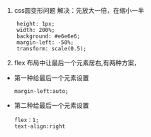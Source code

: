 1. css圆变形问题
  解决：先放大一倍，在缩小一半
```
    height: 1px;
    width: 200%;
    background: #e6e6e6;
    margin-left: -50%;
    transform: scale(0.5);
```
2. flex 布局中让最后一个元素居右,有两种方案，
+ 第一种给最后一个元素设置
  ```
  margin-left:auto;
  ```
 + 第二种给最后一个元素设置
    ```
    flex：1;
    text-align:right
    ``` 